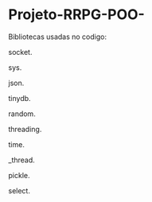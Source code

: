 # Projeto-RRPG-POO-

Bibliotecas usadas no codigo:

socket.

sys.

json.

tinydb.

random.

threading.

time.

_thread.

pickle.

select.
